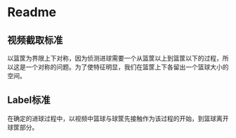 # Readme
## 视频截取标准
以篮筐为界限上下对称，因为侦测进球需要一个从篮筐以上到篮筐以下的过程，所以这是一个对称的问题。为了使特征明显，我们在篮筐上下各留出一个篮球大小的空间。
## Label标准
在确定的进球过程中，以视频中篮球与球筐先接触作为该过程的开始，到篮球离开球筐部分。
